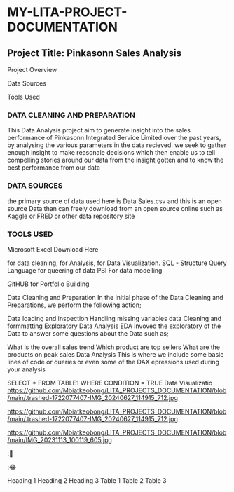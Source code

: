 # MY-LITA-PROJECT-DOCUMENTATION

## Project Title: Pinkasonn Sales Analysis
Project Overview

Data Sources

Tools Used

### DATA CLEANING AND PREPARATION

This Data Analysis project aim to generate insight into the sales performance of Pinkasonn Integrated Service Limited over the past years, by analysing the various parameters in the data recieved. we seek to gather enough insight to make reasonale decisions which then enable us to tell compelling stories around our data from the insight gotten and to know the best performance from our data

### DATA SOURCES
the primary source of data used here is Data Sales.csv and this is an open source Data than can freely download from an open source online such as Kaggle or FRED or other data repository site

### TOOLS USED
Microsoft Excel Download Here

for data cleaning,
for Analysis,
for Data Visualization.
SQL - Structure Query Language for queering of data
PBI For data modelling

GitHUB for Portfolio Building

Data Cleaning and Preparation
In the initial phase of the Data Cleaning and Preparations, we perform the following action;

Data loading and inspection
Handling missing variables
data Cleaning and formmatting
Exploratory Data Analysis
EDA invoved the exploratory of the Data to answer some questions about the Data such as;

What is the overall sales trend
Which product are top sellers
What are the products on peak sales
Data Analysis
This is where we include some basic lines of code or queries or even some of the DAX epressions used during your analysis

SELECT * FROM TABLE1
WHERE CONDITION = TRUE
Data Visualizatio
https://github.com/Mbiatkeobong/LITA_PROJECTS_DOCUMENTATION/blob/main/.trashed-1722077407-IMG_20240627_114915_712.jpg

https://github.com/Mbiatkeobong/LITA_PROJECTS_DOCUMENTATION/blob/main/.trashed-1722077407-IMG_20240627_114915_712.jpg

https://github.com/Mbiatkeobong/LITA_PROJECTS_DOCUMENTATION/blob/main/IMG_20231113_100119_605.jpg

:💖

:😂

Heading 1	Heading 2	Heading 3
Table 1	Table 2	Table 3
